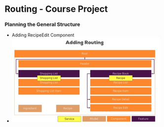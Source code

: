# Routing - Course Project

### Planning the General Structure

* Adding RecipeEdit Component
* ![Routing](src/assets/routing.png)
